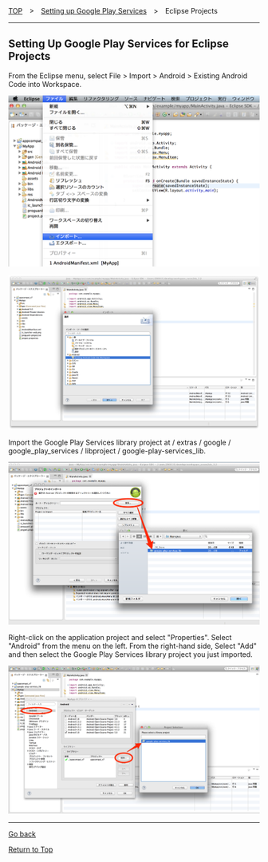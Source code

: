 [TOP](../../README.md)　>　[Setting up Google Play Services](../README.md)　>　Eclipse Projects

---

## Setting Up Google Play Services for Eclipse Projects
From the Eclipse menu, select File > Import > Android > Existing Android Code into Workspace.



![googlePlayServices01](./img01.png)


![googlePlayServices01](./img02.png)

Import the Google Play Services library project at <android-sdk> / extras / google / google_play_services / libproject / google-play-services_lib.


![googlePlayServices01](./img03.png)

Right-click on the application project and select "Properties". Select "Android" from the menu on the left. From the right-hand side, Select "Add" and then select the Google Play Services library project you just imported.


![googlePlayServices01](./img04.png)

---
[Go back](../README.md)

[Return to Top](../../../README.md)
